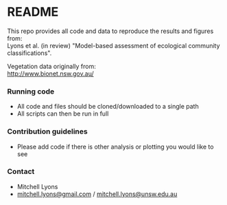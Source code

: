 # README #

This repo provides all code and data to reproduce the results and figures from:  
Lyons et al. (in review) "Model-based assessment of ecological community classifications".  

Vegetation data originally from:  
http://www.bionet.nsw.gov.au/  


### Running code ###

* All code and files should be cloned/downloaded to a single path
* All scripts can then be run in full

### Contribution guidelines ###

* Please add code if there is other analysis or plotting you would like to see

### Contact ###

* Mitchell Lyons
* mitchell.lyons@gmail.com / mitchell.lyons@unsw.edu.au